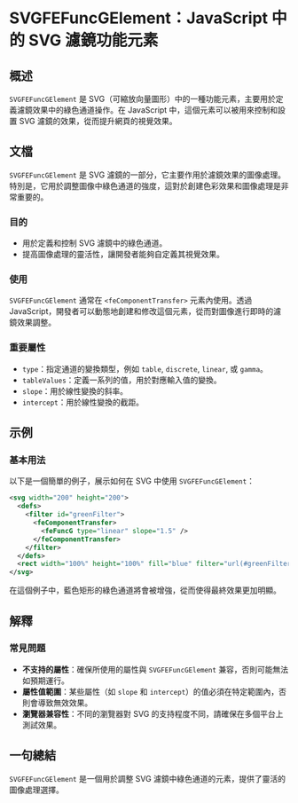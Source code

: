 <!--
Meta Description: # SVGFEFuncGElement：JavaScript 中的 SVG 濾鏡功能元素 ## 概述 `SVGFEFuncGElement` 是 SVG（可縮放向量圖形）中的一種功能元素，主要用於定義濾鏡效果中的綠色通道操作。在 JavaScript 中，這個元素可以被用來控制和設置 SVG 濾鏡的...
Meta Keywords: svg, svgfefuncgelement, javascript, fecomponenttransfer, slope
-->

# SVGFEFuncGElement：JavaScript 中的 SVG 濾鏡功能元素

## 概述
`SVGFEFuncGElement` 是 SVG（可縮放向量圖形）中的一種功能元素，主要用於定義濾鏡效果中的綠色通道操作。在 JavaScript 中，這個元素可以被用來控制和設置 SVG 濾鏡的效果，從而提升網頁的視覺效果。

## 文檔
`SVGFEFuncGElement` 是 SVG 濾鏡的一部分，它主要作用於濾鏡效果的圖像處理。特別是，它用於調整圖像中綠色通道的強度，這對於創建色彩效果和圖像處理是非常重要的。

### 目的
- 用於定義和控制 SVG 濾鏡中的綠色通道。
- 提高圖像處理的靈活性，讓開發者能夠自定義其視覺效果。

### 使用
`SVGFEFuncGElement` 通常在 `<feComponentTransfer>` 元素內使用。透過 JavaScript，開發者可以動態地創建和修改這個元素，從而對圖像進行即時的濾鏡效果調整。

### 重要屬性
- `type`：指定通道的變換類型，例如 `table`, `discrete`, `linear`, 或 `gamma`。
- `tableValues`：定義一系列的值，用於對應輸入值的變換。
- `slope`：用於線性變換的斜率。
- `intercept`：用於線性變換的截距。

## 示例
### 基本用法
以下是一個簡單的例子，展示如何在 SVG 中使用 `SVGFEFuncGElement`：

```xml
<svg width="200" height="200">
  <defs>
    <filter id="greenFilter">
      <feComponentTransfer>
        <feFuncG type="linear" slope="1.5" />
      </feComponentTransfer>
    </filter>
  </defs>
  <rect width="100%" height="100%" fill="blue" filter="url(#greenFilter)" />
</svg>
```

在這個例子中，藍色矩形的綠色通道將會被增強，從而使得最終效果更加明顯。

## 解釋
### 常見問題
- **不支持的屬性**：確保所使用的屬性與 `SVGFEFuncGElement` 兼容，否則可能無法如預期運行。
- **屬性值範圍**：某些屬性（如 `slope` 和 `intercept`）的值必須在特定範圍內，否則會導致無效效果。
- **瀏覽器兼容性**：不同的瀏覽器對 SVG 的支持程度不同，請確保在多個平台上測試效果。

## 一句總結
`SVGFEFuncGElement` 是一個用於調整 SVG 濾鏡中綠色通道的元素，提供了靈活的圖像處理選擇。